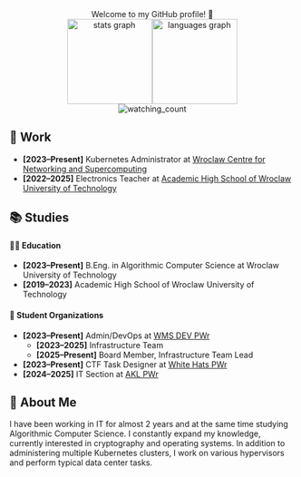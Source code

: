 
<div align="center">
  Welcome to my GitHub profile! 👋
</div>


<div align="center">
  <img src="https://github-readme-stats.vercel.app/api?username=Rafisto&hide_title=false&hide_rank=false&show_icons=true&include_all_commits=true&count_private=true&theme=github_dark&disable_animations=false&locale=en&hide_border=true&order=1" height="150" alt="stats graph"  /><img src="https://github-readme-stats.vercel.app/api/top-langs?username=Rafisto&locale=en&hide_title=false&layout=compact&card_width=320&langs_count=6&theme=github_dark&hide_border=true&order=2&hide=css,html" height="150" alt="languages graph"  />
</div>

<div align="center">
  <img src="https://komarev.com/ghpvc/?username=Rafisto" alt="watching_count" />
</div>

## 🏢 Work
- **[2023–Present]** Kubernetes Administrator at [Wroclaw Centre for Networking and Supercomputing](https://wcss.pl/en/)  
- **[2022–2025]** Electronics Teacher at [Academic High School of Wroclaw University of Technology](https://liceum.pwr.edu.pl/)  

## 📚 Studies

#### 👨‍🏫 **Education**

- **[2023–Present]** B.Eng. in Algorithmic Computer Science at Wroclaw University of Technology  
- **[2019–2023]** Academic High School of Wroclaw University of Technology  

#### 🚀 **Student Organizations**
- **[2023–Present]** Admin/DevOps at [WMS DEV PWr](https://pl.linkedin.com/company/wms-dev)
  - **[2023–2025]** Infrastructure Team
  - **[2025–Present]** Board Member, Infrastructure Team Lead
- **[2023–Present]** CTF Task Designer at [White Hats PWr](https://whitehats.pwr.edu.pl/kurs-pentestera/)
- **[2024–2025]** IT Section at [AKL PWr](https://akl.pwr.edu.pl/)

## 🎸 About Me

I have been working in IT for almost 2 years and at the same time studying Algorithmic Computer Science. I constantly expand my knowledge, currently interested in cryptography and operating systems. In addition to administering multiple Kubernetes clusters, I work on various hypervisors and perform typical data center tasks.
